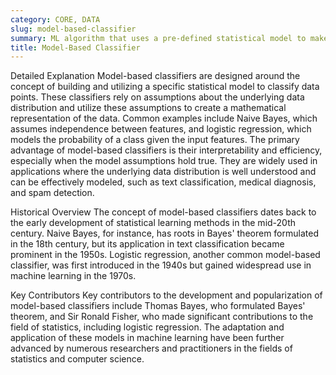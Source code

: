 ```yaml
---
category: CORE, DATA
slug: model-based-classifier
summary: ML algorithm that uses a pre-defined statistical model to make predictions based on input data.
title: Model-Based Classifier
---
```


Detailed Explanation
Model-based classifiers are designed around the concept of building and utilizing a specific statistical model to classify data points. These classifiers rely on assumptions about the underlying data distribution and utilize these assumptions to create a mathematical representation of the data. Common examples include Naive Bayes, which assumes independence between features, and logistic regression, which models the probability of a class given the input features. The primary advantage of model-based classifiers is their interpretability and efficiency, especially when the model assumptions hold true. They are widely used in applications where the underlying data distribution is well understood and can be effectively modeled, such as text classification, medical diagnosis, and spam detection.

Historical Overview
The concept of model-based classifiers dates back to the early development of statistical learning methods in the mid-20th century. Naive Bayes, for instance, has roots in Bayes' theorem formulated in the 18th century, but its application in text classification became prominent in the 1950s. Logistic regression, another common model-based classifier, was first introduced in the 1940s but gained widespread use in machine learning in the 1970s.

Key Contributors
Key contributors to the development and popularization of model-based classifiers include Thomas Bayes, who formulated Bayes' theorem, and Sir Ronald Fisher, who made significant contributions to the field of statistics, including logistic regression. The adaptation and application of these models in machine learning have been further advanced by numerous researchers and practitioners in the fields of statistics and computer science.